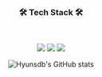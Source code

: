 

<div align="center">  
  <h3><b>🛠 Tech Stack 🛠</b></h3>
  </br>
  
<img src="https://img.shields.io/badge/Java-007396?style=flat-square&logo=Java&logoColor=white"/></a>
<img src="https://img.shields.io/badge/SpringBoot-6DB33F?style=flat-square&logo=SpringBoot&logoColor=white"/></a>
<img src="https://img.shields.io/badge/intelliJ-000000?style=flat-square&logo=intelliJ IDEA&logoColor=white"/></a>


![Hyunsdb's GitHub stats](https://github-readme-stats.vercel.app/api?username=Hyunsdb&show_icons=true&theme=nightowl)
</div>


<!--
**Hyunsdb/Hyunsdb** is a ✨ _special_ ✨ repository because its `README.md` (this file) appears on your GitHub profile.

Here are some ideas to get you started:

- 🔭 I’m currently working on ...
- 🌱 I’m currently learning ...
- 👯 I’m looking to collaborate on ...
- 🤔 I’m looking for help with ...
- 💬 Ask me about ...
- 📫 How to reach me: ...
- 😄 Pronouns: ...
- ⚡ Fun fact: ...
-->
